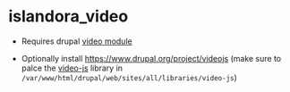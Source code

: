 # islandora_video

* Requires drupal [video module](https://www.drupal.org/project/video)

* Optionally install https://www.drupal.org/project/videojs (make sure to palce the [video-js](https://github.com/videojs/video.js/releases/download/v6.2.8/video-js-6.2.8.zip) library in `/var/www/html/drupal/web/sites/all/libraries/video-js`)
